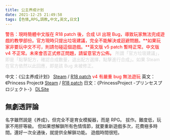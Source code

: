 ```yaml
---
title: 公主养成计划
date: 2021-12-25 21:49:58
tags: [色情,RPG,調教,中文,英文,日文]
---
```

<span style="color:red">警告：現時簡體中文版在 R18 patch 後，合成 UI 出現 Bug，導致玩家無法完成遊戲的教學部份。官方現時只提出垃圾建議，完全不能解決或迴避問題。**如果玩家非要玩中文不可，則請勿碰這個遊戲。**英文版 v5 patch 暫時正常。中文版 v4 不正常。未來會否正式修正問題，請留意官方公佈。</span>
<span style="color:lightgray">所謂「官方垃圾建議」，即是「點擊配方，確認合成數量，退出配方選擇，點擊進行合成」。如果 Steam 在官方依然以此回應，即是該 Bug 未被修正。</span>

中文：《公主养成计划》 [Steam](https://store.steampowered.com/app/1106080/Princess_Project/) / [R18 patch](https://kagurafan.com/category/%e8%a1%a5%e4%b8%81/%e5%85%ac%e4%b8%bb%e5%85%bb%e6%88%90%e8%ae%a1%e5%88%92/) <span style="color:red">v4 有嚴重 bug 無法遊玩</span>
英文：《Princess Project》 [Steam](https://store.steampowered.com/app/1106080/Princess_Project/) / [R18 patch](https://www.kaguragames.com/product/princess-project-steam-patch/)
日文：《PrincessProject -プリンセスプロジェクト-》 [DLSite](https://www.dlsite.com/maniax/circle/report/=/report/2019040601)

## 無劇透評論

名字雖然說是《养成》，但完全不是育女模擬器，而是 RPG。
拔作。難度低，玩家不用肝等級。
但如果想解鎖所有色情情節，就要重新遊戲多次，花費極多時間。還好一次全通後，就提供全解鎖功能。
遊戲時間很短。
